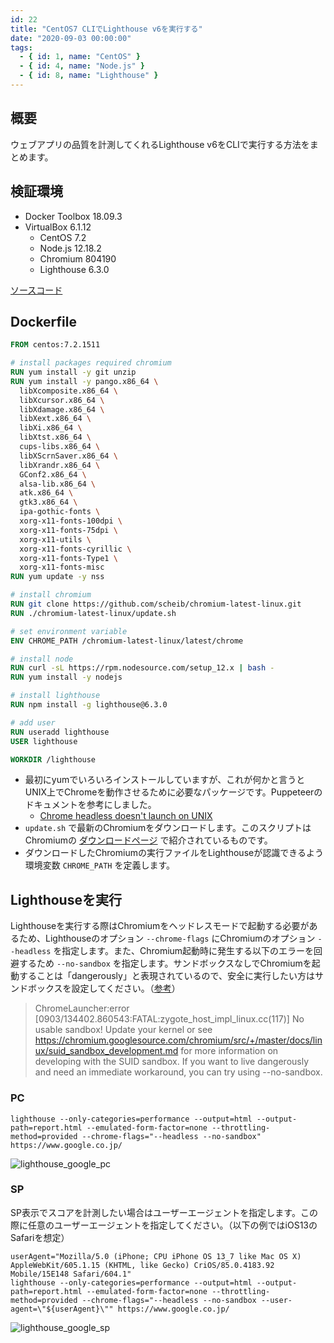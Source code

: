 ```yaml
---
id: 22
title: "CentOS7 CLIでLighthouse v6を実行する"
date: "2020-09-03 00:00:00"
tags:
  - { id: 1, name: "CentOS" }
  - { id: 4, name: "Node.js" }
  - { id: 8, name: "Lighthouse" }
---
```


## 概要

ウェブアプリの品質を計測してくれるLighthouse v6をCLIで実行する方法をまとめます。

## 検証環境

- Docker Toolbox 18.09.3
- VirtualBox 6.1.12
    - CentOS 7.2
    - Node.js 12.18.2
    - Chromium 804190
    - Lighthouse 6.3.0

[ソースコード](https://github.com/krabben16/test-lighthouse-v6)

## Dockerfile

```dockerfile
FROM centos:7.2.1511

# install packages required chromium
RUN yum install -y git unzip
RUN yum install -y pango.x86_64 \
  libXcomposite.x86_64 \
  libXcursor.x86_64 \
  libXdamage.x86_64 \
  libXext.x86_64 \
  libXi.x86_64 \
  libXtst.x86_64 \
  cups-libs.x86_64 \
  libXScrnSaver.x86_64 \
  libXrandr.x86_64 \
  GConf2.x86_64 \
  alsa-lib.x86_64 \
  atk.x86_64 \
  gtk3.x86_64 \
  ipa-gothic-fonts \
  xorg-x11-fonts-100dpi \
  xorg-x11-fonts-75dpi \
  xorg-x11-utils \
  xorg-x11-fonts-cyrillic \
  xorg-x11-fonts-Type1 \
  xorg-x11-fonts-misc
RUN yum update -y nss

# install chromium
RUN git clone https://github.com/scheib/chromium-latest-linux.git
RUN ./chromium-latest-linux/update.sh

# set environment variable
ENV CHROME_PATH /chromium-latest-linux/latest/chrome

# install node
RUN curl -sL https://rpm.nodesource.com/setup_12.x | bash -
RUN yum install -y nodejs

# install lighthouse
RUN npm install -g lighthouse@6.3.0

# add user
RUN useradd lighthouse
USER lighthouse

WORKDIR /lighthouse
```

- 最初にyumでいろいろインストールしていますが、これが何かと言うとUNIX上でChromeを動作させるために必要なパッケージです。Puppeteerのドキュメントを参考にしました。
  - [Chrome headless doesn't launch on UNIX](https://github.com/GoogleChrome/puppeteer/blob/master/docs/troubleshooting.md#chrome-headless-doesnt-launch-on-unix)
- `update.sh` で最新のChromiumをダウンロードします。このスクリプトはChromiumの [ダウンロードページ](https://www.chromium.org/getting-involved/download-chromium) で紹介されているものです。
- ダウンロードしたChromiumの実行ファイルをLighthouseが認識できるよう環境変数 `CHROME_PATH` を定義します。

## Lighthouseを実行

Lighthouseを実行する際はChromiumをヘッドレスモードで起動する必要があるため、Lighthouseのオプション `--chrome-flags` にChromiumのオプション `--headless` を指定します。また、Chromium起動時に発生する以下のエラーを回避するため `--no-sandbox` を指定します。サンドボックスなしでChromiumを起動することは「dangerously」と表現されているので、安全に実行したい方はサンドボックスを設定してください。（[参考](https://github.com/puppeteer/puppeteer/blob/v1.19.0/docs/troubleshooting.md#setting-up-chrome-linux-sandbox)）

> ChromeLauncher:error [0903/134402.860543:FATAL:zygote_host_impl_linux.cc(117)] No usable sandbox! Update your kernel or see https://chromium.googlesource.com/chromium/src/+/master/docs/linux/suid_sandbox_development.md for more information on developing with the SUID sandbox. If you want to live dangerously and need an immediate workaround, you can try using --no-sandbox.

### PC

```shell
lighthouse --only-categories=performance --output=html --output-path=report.html --emulated-form-factor=none --throttling-method=provided --chrome-flags="--headless --no-sandbox" https://www.google.co.jp/
```

![lighthouse_google_pc](/images/articles/22/lighthouse_google_pc_tiny.png)

### SP

SP表示でスコアを計測したい場合はユーザーエージェントを指定します。この際に任意のユーザーエージェントを指定してください。（以下の例ではiOS13のSafariを想定）

```shell
userAgent="Mozilla/5.0 (iPhone; CPU iPhone OS 13_7 like Mac OS X) AppleWebKit/605.1.15 (KHTML, like Gecko) CriOS/85.0.4183.92 Mobile/15E148 Safari/604.1"
lighthouse --only-categories=performance --output=html --output-path=report.html --emulated-form-factor=none --throttling-method=provided --chrome-flags="--headless --no-sandbox --user-agent=\"${userAgent}\"" https://www.google.co.jp/
```

![lighthouse_google_sp](/images/articles/22/lighthouse_google_sp_tiny.png)
